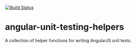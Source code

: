 [![Build Status](https://travis-ci.org/dakolech/angular-unit-testing-helpers.svg?branch=master)](https://travis-ci.org/dakolech/angular-unit-testing-helpers)

# angular-unit-testing-helpers
A collection of helper functions for writing AngularJS unit tests.
